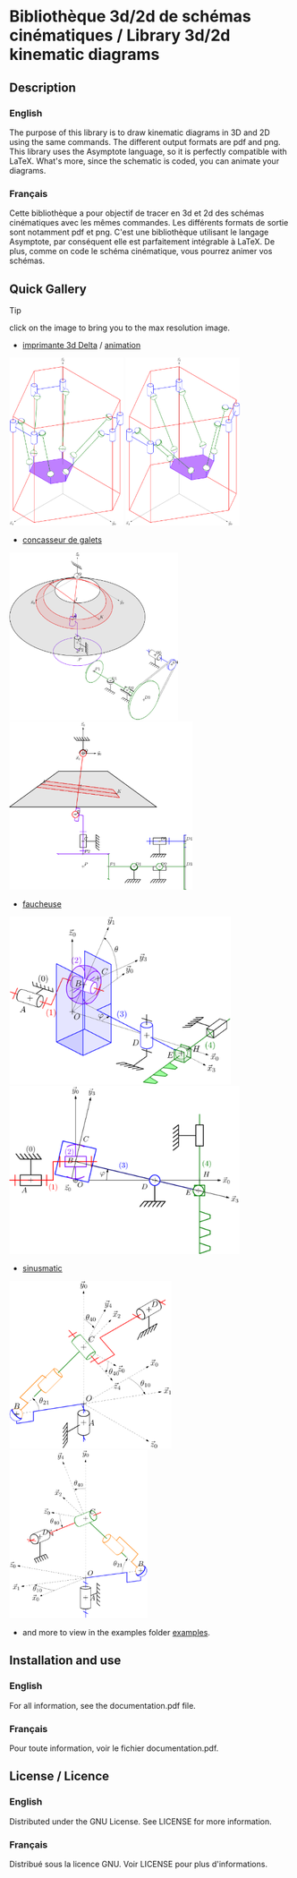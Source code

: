 # Bibliothèque 3d/2d de schémas cinématiques /  Library 3d/2d kinematic diagrams

## Description

### English
The purpose of this library is to draw kinematic diagrams in 3D and 2D using the same commands. The different output formats are pdf and png. This library uses the Asymptote language, so it is perfectly compatible with LaTeX. What's more, since the schematic is coded, you can animate your diagrams.

### Français
Cette bibliothèque a pour objectif de tracer en 3d et 2d des schémas cinématiques avec les mêmes commandes. Les différents formats de sortie sont notamment pdf et png. C'est une bibliothèque utilisant le langage Asymptote, par conséquent elle est parfaitement intégrable à LaTeX. De plus, comme on code le schéma cinématique, vous pourrez animer vos schémas.

## Quick Gallery 
> [!TIP]
> click on the image to bring you to the max resolution image.

- [imprimante 3d Delta](./examples/I3D) / [animation](./examples/I3D_anim)
 
[<img src="./examples/I3D/I3D_iso.png" height="300"/>](./examples/I3D/I3D_iso.png)
[<img src="./examples/I3D_anim/I3D_iso_gif.gif" height="300"/>](./examples/I3D_anim/I3D_iso_gif.gif)

- [concasseur de galets](./examples/concasseur)

[<img src="./examples/concasseur/concasseur_iso.png" height="300"/>](./examples/concasseur/concasseur_iso.png)
[<img src="./examples/concasseur/concasseur_yz.png" height="300"/>](./examples/concasseur/concasseur_yz.png)


- [faucheuse](./examples/faucheuse)

[<img src="./examples/faucheuse/faucheuse_iso.png" height="300"/>](./examples/faucheuse/faucheuse_iso.png)
[<img src="./examples/faucheuse/faucheuse_xy.png" height="300"/>](./examples/faucheuse/faucheuse_xy.png)

- [sinusmatic](./examples/sinusmatic)
 
[<img src="./examples/sinusmatic/sinusmatic_iso.png" height="300"/>](./examples/sinusmatic/sinusmatic_iso.png)
[<img src="./examples/sinusmatic/sinusmatic_3d_another.png" height="300"/>](./examples/sinusmatic/sinusmatic_3d_another.png)

- and more to view in the examples folder [examples](./examples/).

## Installation and use

### English
For all information, see the documentation.pdf file.


### Français
Pour toute information, voir le fichier documentation.pdf.


## License / Licence
### English
Distributed under the GNU License. See LICENSE for more information.
### Français
Distribué sous la licence GNU. Voir LICENSE pour plus d'informations.
